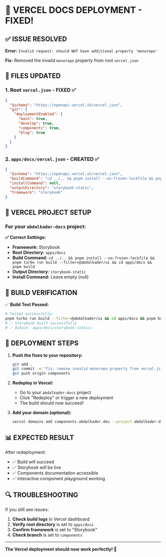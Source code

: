 # 🔧 VERCEL DOCS DEPLOYMENT - FIXED!

## ✅ **ISSUE RESOLVED**

**Error:** `Invalid request: should NOT have additional property 'monorepo'`

**Fix:** Removed the invalid `monorepo` property from root `vercel.json`

## 📁 **FILES UPDATED**

### 1. Root `vercel.json` - FIXED ✅
```json
{
  "$schema": "https://openapi.vercel.sh/vercel.json",
  "git": {
    "deploymentEnabled": {
      "main": true,
      "develop": true,
      "components": true,
      "blog": true
    }
  }
}
```

### 2. `apps/docs/vercel.json` - CREATED ✅
```json
{
  "$schema": "https://openapi.vercel.sh/vercel.json",
  "buildCommand": "cd ../.. && pnpm install --no-frozen-lockfile && pnpm turbo run build --filter=@abdalkader/ui && cd apps/docs && pnpm build",
  "installCommand": null,
  "outputDirectory": "storybook-static",
  "framework": "storybook"
}
```

## 🚀 **VERCEL PROJECT SETUP**

### For your `abdalkader-docs` project:

**✅ Correct Settings:**
- **Framework:** Storybook
- **Root Directory:** `apps/docs`
- **Build Command:** `cd ../.. && pnpm install --no-frozen-lockfile && pnpm turbo run build --filter=@abdalkader/ui && cd apps/docs && pnpm build`
- **Output Directory:** `storybook-static`
- **Install Command:** Leave empty (null)

## 🧪 **BUILD VERIFICATION**

✅ **Build Test Passed:**
```bash
# Tested successfully:
pnpm turbo run build --filter=@abdalkader/ui && cd apps/docs && pnpm build
# ✅ Storybook built successfully
# ✅ Output: apps/docs/storybook-static/
```

## 🎯 **DEPLOYMENT STEPS**

1. **Push the fixes to your repository:**
   ```bash
   git add .
   git commit -m "fix: remove invalid monorepo property from vercel.json"
   git push origin components
   ```

2. **Redeploy in Vercel:**
   - Go to your `abdalkader-docs` project
   - Click "Redeploy" or trigger a new deployment
   - The build should now succeed!

3. **Add your domain (optional):**
   ```bash
   vercel domains add components.abdalkader.dev --project abdalkader-docs
   ```

## 📊 **EXPECTED RESULT**

After redeployment:
- ✅ Build will succeed
- ✅ Storybook will be live
- ✅ Components documentation accessible
- ✅ Interactive component playground working

## 🔍 **TROUBLESHOOTING**

If you still see issues:

1. **Check build logs** in Vercel dashboard
2. **Verify root directory** is set to `apps/docs`
3. **Confirm framework** is set to "Storybook"
4. **Check branch** is set to `components`

---

**The Vercel deployment should now work perfectly! 🎉**